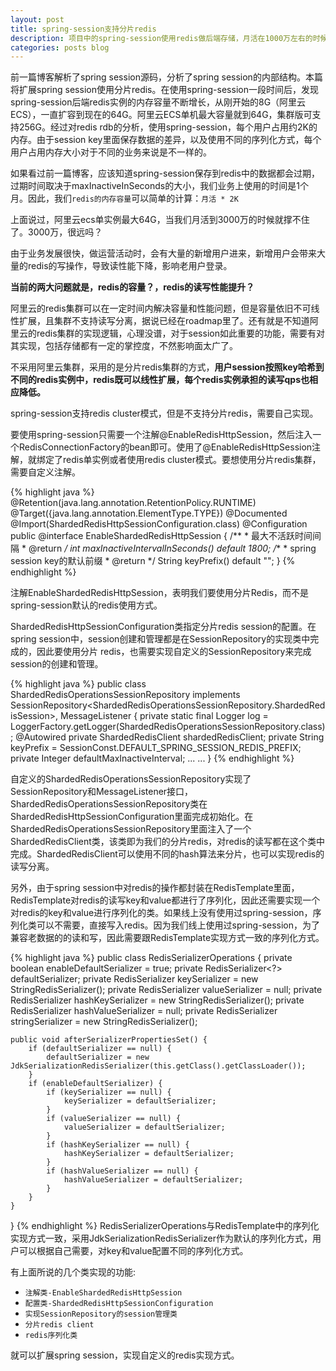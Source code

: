 ```yaml
---
layout: post
title: spring-session支持分片redis
description: 项目中的spring-session使用redis做后端存储，月活在1000万左右的时候，redis内存容量达到25G左右，随着月活的增长，应该思考一下redis扩容的问题？
categories: posts blog
---
```


前一篇博客解析了spring session源码，分析了spring session的内部结构。本篇将扩展spring session使用分片redis。在使用spring-session一段时间后，发现spring-session后端redis实例的内存容量不断增长，从刚开始的8G（阿里云ECS），一直扩容到现在的64G。阿里云ECS单机最大容量就到64G，集群版可支持256G。经过对redis rdb的分析，使用spring-session，每个用户占用约2K的内存。由于session key里面保存数据的差异，以及使用不同的序列化方式，每个用户占用内存大小对于不同的业务来说是不一样的。

<!-- more -->
如果看过前一篇博客，应该知道spring-session保存到redis中的数据都会过期，过期时间取决于maxInactiveInSeconds的大小，我们业务上使用的时间是1个月。因此，我们`redis的内存容量`可以简单的计算：`月活 * 2K`

上面说过，阿里云ecs单实例最大64G，当我们月活到3000万的时候就撑不住了。3000万，很远吗？

由于业务发展很快，做运营活动时，会有大量的新增用户进来，新增用户会带来大量的redis的写操作，导致读性能下降，影响老用户登录。

**当前的两大问题就是，redis的容量？，redis的读写性能提升？**
 
阿里云的redis集群可以在一定时间内解决容量和性能问题，但是容量依旧不可线性扩展，且集群不支持读写分离，据说已经在roadmap里了。还有就是不知道阿里云的redis集群的实现逻辑，心理没谱，对于session如此重要的功能，需要有对其实现，包括存储都有一定的掌控度，不然影响面太广了。

不采用阿里云集群，采用的是分片redis集群的方式，**用户session按照key哈希到不同的redis实例中，redis既可以线性扩展，每个redis实例承担的读写qps也相应降低。**

spring-session支持redis cluster模式，但是不支持分片redis，需要自己实现。

要使用spring-session只需要一个注解@EnableRedisHttpSession，然后注入一个RedisConnectionFactory的bean即可。使用了@EnableRedisHttpSession注解，就绑定了redis单实例或者使用redis cluster模式。要想使用分片redis集群，需要自定义注解。

{% highlight java  %}
@Retention(java.lang.annotation.RetentionPolicy.RUNTIME)
@Target({java.lang.annotation.ElementType.TYPE})
@Documented
@Import(ShardedRedisHttpSessionConfiguration.class)
@Configuration
public @interface EnableShardedRedisHttpSession {
    /**
     * 最大不活跃时间间隔
     * @return
     */
    int maxInactiveIntervalInSeconds() default 1800;
    /**
     * spring session key的默认前缀
     * @return
     */
    String keyPrefix() default "";
}
{% endhighlight %}

注解EnableShardedRedisHttpSession，表明我们要使用分片Redis，而不是spring-session默认的redis使用方式。

ShardedRedisHttpSessionConfiguration类指定分片redis session的配置。在spring session中，session创建和管理都是在SessionRepository的实现类中完成的，因此要使用分片 redis，也需要实现自定义的SessionRepository来完成session的创建和管理。

{% highlight java %}
public class ShardedRedisOperationsSessionRepository implements SessionRepository<ShardedRedisOperationsSessionRepository.ShardedRedisSession>, MessageListener {
    private static final Logger log = LoggerFactory.getLogger(ShardedRedisOperationsSessionRepository.class);
    @Autowired
    private ShardedRedisClient shardedRedisClient;
    private String keyPrefix = SessionConst.DEFAULT_SPRING_SESSION_REDIS_PREFIX;
    private Integer defaultMaxInactiveInterval;
	... ...
}
{% endhighlight %}

自定义的ShardedRedisOperationsSessionRepository实现了SessionRepository和MessageListener接口，ShardedRedisOperationsSessionRepository类在ShardedRedisHttpSessionConfiguration里面完成初始化。在ShardedRedisOperationsSessionRepository里面注入了一个ShardedRedisClient类，该类即为我们的分片redis，对redis的读写都在这个类中完成。ShardedRedisClient可以使用不同的hash算法来分片，也可以实现redis的读写分离。

另外，由于spring session中对redis的操作都封装在RedisTemplate里面，RedisTemplate对redis的读写key和value都进行了序列化，因此还需要实现一个对redis的key和value进行序列化的类。如果线上没有使用过spring-session，序列化类可以不需要，直接写入redis。因为我们线上使用过spring-session，为了兼容老数据的的读和写，因此需要跟RedisTemplate实现方式一致的序列化方式。

{% highlight java %}
public class RedisSerializerOperations {
    private boolean enableDefaultSerializer = true;
    private RedisSerializer<?> defaultSerializer;
    private RedisSerializer keySerializer = new StringRedisSerializer();
    private RedisSerializer valueSerializer = null;
    private RedisSerializer hashKeySerializer = new StringRedisSerializer();
    private RedisSerializer hashValueSerializer = null;
    private RedisSerializer<String> stringSerializer = new StringRedisSerializer();

    public void afterSerializerPropertiesSet() {
        if (defaultSerializer == null) {
            defaultSerializer = new JdkSerializationRedisSerializer(this.getClass().getClassLoader());
        }
        if (enableDefaultSerializer) {
            if (keySerializer == null) {
                keySerializer = defaultSerializer;
            }
            if (valueSerializer == null) {
                valueSerializer = defaultSerializer;
            }
            if (hashKeySerializer == null) {
                hashKeySerializer = defaultSerializer;
            }
            if (hashValueSerializer == null) {
                hashValueSerializer = defaultSerializer;
            }
        }
    }
}
{% endhighlight %}
RedisSerializerOperations与RedisTemplate中的序列化实现方式一致，采用JdkSerializationRedisSerializer作为默认的序列化方式，用户可以根据自己需要，对key和value配置不同的序列化方式。

有上面所说的几个类实现的功能:
+ `注解类-EnableShardedRedisHttpSession`
+ `配置类-ShardedRedisHttpSessionConfiguration`
+ `实现SessionRepository的session管理类`
+ `分片redis client`
+ `redis序列化类`

就可以扩展spring session，实现自定义的redis实现方式。


